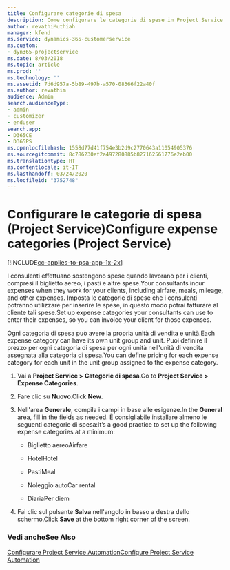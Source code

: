 ```yaml
---
title: Configurare categorie di spesa
description: Come configurare le categorie di spese in Project Service
author: revathiMuthiah
manager: kfend
ms.service: dynamics-365-customerservice
ms.custom:
- dyn365-projectservice
ms.date: 8/03/2018
ms.topic: article
ms.prod: ''
ms.technology: ''
ms.assetid: 7d6d957a-5b89-497b-a570-08366f22a40f
ms.author: revathim
audience: Admin
search.audienceType:
- admin
- customizer
- enduser
search.app:
- D365CE
- D365PS
ms.openlocfilehash: 1558d77d41f754e3b2d9c2770643a11054905376
ms.sourcegitcommit: 8c786230ef2a497280885b827162561776e2eb00
ms.translationtype: HT
ms.contentlocale: it-IT
ms.lasthandoff: 03/24/2020
ms.locfileid: "3752748"
---
```

# <a name="configure-expense-categories-project-service"></a><span data-ttu-id="344f9-103">Configurare le categorie di spesa (Project Service)</span><span class="sxs-lookup"><span data-stu-id="344f9-103">Configure expense categories (Project Service)</span></span>

[!INCLUDE[cc-applies-to-psa-app-1x-2x](../includes/cc-applies-to-psa-app-1x-2x.md)]

<span data-ttu-id="344f9-104">I consulenti effettuano sostengono spese quando lavorano per i clienti, compresi il biglietto aereo, i pasti e altre spese.</span><span class="sxs-lookup"><span data-stu-id="344f9-104">Your consultants incur expenses when they work for your clients, including airfare, meals, mileage, and other expenses.</span></span> <span data-ttu-id="344f9-105">Imposta le categorie di spese che i consulenti potranno utilizzare per inserire le spese, in questo modo potrai fatturare al cliente tali spese.</span><span class="sxs-lookup"><span data-stu-id="344f9-105">Set up expense categories your consultants can use to enter their expenses, so you can invoice your client for those expenses.</span></span>  
  
<span data-ttu-id="344f9-106">Ogni categoria di spesa può avere la propria unità di vendita e unità.</span><span class="sxs-lookup"><span data-stu-id="344f9-106">Each expense category can have its own unit group and unit.</span></span> <span data-ttu-id="344f9-107">Puoi definire il prezzo per ogni categoria di spesa per ogni unità nell'unità di vendita assegnata alla categoria di spesa.</span><span class="sxs-lookup"><span data-stu-id="344f9-107">You can define pricing for each expense category for each unit in the unit group assigned to the expense category.</span></span>  
  
1.  <span data-ttu-id="344f9-108">Vai a **Project Service > Categorie di spesa**.</span><span class="sxs-lookup"><span data-stu-id="344f9-108">Go to **Project Service > Expense Categories**.</span></span>  
  
2.  <span data-ttu-id="344f9-109">Fare clic su **Nuovo**.</span><span class="sxs-lookup"><span data-stu-id="344f9-109">Click **New**.</span></span>  
  
3.  <span data-ttu-id="344f9-110">Nell'area **Generale**, compila i campi in base alle esigenze.</span><span class="sxs-lookup"><span data-stu-id="344f9-110">In the **General** area, fill in the fields as needed.</span></span> <span data-ttu-id="344f9-111">È consigliabile installare almeno le seguenti categorie di spesa:</span><span class="sxs-lookup"><span data-stu-id="344f9-111">It’s a good practice to set up the following expense categories at a minimum:</span></span>  
  
    -   <span data-ttu-id="344f9-112">Biglietto aereo</span><span class="sxs-lookup"><span data-stu-id="344f9-112">Airfare</span></span>  
  
    -   <span data-ttu-id="344f9-113">Hotel</span><span class="sxs-lookup"><span data-stu-id="344f9-113">Hotel</span></span>  
  
    -   <span data-ttu-id="344f9-114">Pasti</span><span class="sxs-lookup"><span data-stu-id="344f9-114">Meal</span></span>  
  
    -   <span data-ttu-id="344f9-115">Noleggio auto</span><span class="sxs-lookup"><span data-stu-id="344f9-115">Car rental</span></span>  
  
    -   <span data-ttu-id="344f9-116">Diaria</span><span class="sxs-lookup"><span data-stu-id="344f9-116">Per diem</span></span>  
  
4.  <span data-ttu-id="344f9-117">Fai clic sul pulsante **Salva** nell'angolo in basso a destra dello schermo.</span><span class="sxs-lookup"><span data-stu-id="344f9-117">Click **Save** at the bottom right corner of the screen.</span></span>  
  
### <a name="see-also"></a><span data-ttu-id="344f9-118">Vedi anche</span><span class="sxs-lookup"><span data-stu-id="344f9-118">See Also</span></span>  
 [<span data-ttu-id="344f9-119">Configurare Project Service Automation</span><span class="sxs-lookup"><span data-stu-id="344f9-119">Configure Project Service Automation</span></span>](../project-service/configure.md)

